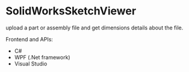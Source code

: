 # SolidWorksSketchViewer

upload a part or assembly file and get dimensions details about the file.


Frontend and APIs:
- C#
- WPF (.Net framework)
- Visual Studio
